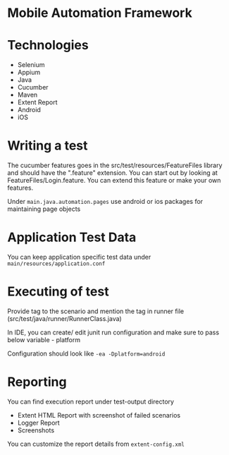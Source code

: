 # Mobile Automation Framework

# Technologies

 - Selenium
 - Appium 
 - Java
 - Cucumber
 - Maven
 - Extent Report
 - Android
 - iOS


# Writing a test
The cucumber features goes in the src/test/resources/FeatureFiles library and should have the ".feature" extension.
You can start out by looking at FeatureFiles/Login.feature. You can extend this feature or make your own features.

Under `main.java.automation.pages` use android or ios packages for maintaining page objects

# Application Test Data
You can keep application specific test data under `main/resources/application.conf`

# Executing of test
Provide tag to the scenario and mention the tag in runner file (src/test/java/runner/RunnerClass.java)

In IDE, you can create/ edit junit run configuration and make sure to pass below variable
    - platform

Configuration should look like
`-ea -Dplatform=android`

# Reporting
You can find execution report under test-output directory
 - Extent HTML Report with screenshot of failed scenarios
 - Logger Report
 - Screenshots

You can customize the report details from `extent-config.xml`
